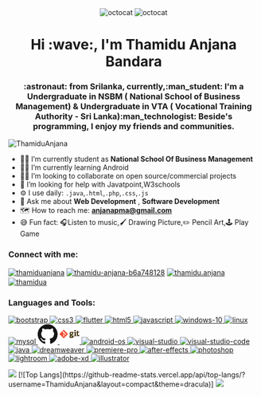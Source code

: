 
<p align="center">
 <img width="300px" src="https://user-images.githubusercontent.com/46102435/96034894-dd37f700-0e7f-11eb-9449-994d729ce7bf.jpeg" align="center" alt="octocat" />
 <img width="100px" src="https://user-images.githubusercontent.com/46102435/96030814-1ff6d080-0e7a-11eb-88f1-560941e063fe.png" align="center" alt="octocat" />
 <h1 align="center">Hi :wave:, I'm Thamidu Anjana Bandara</h1>
</p>
<h3 align="center">:astronaut: from Srilanka, currently,:man_student: I'm a Undergraduate in NSBM ( National School of Business Management) & Undergraduate in VTA (
Vocational Training Authority - Sri Lanka):man_technologist: Beside's
    programming, I enjoy my friends and communities.</h3>

<p align="left"> 
 <img src="https://komarev.com/ghpvc/?username=ThamiduAnjana&color=brightgreen" alt="ThamiduAnjana" />
</p>


- :man_student: I’m currently student as **National School Of Business Management**
- :man_teacher: I’m currently learning Android
- :dancing_men: I’m looking to collaborate on open source/commercial projects
- :thinking: I’m looking for help with Javatpoint,W3schools
- :gear: I use daily: `.java`,`.html`,`.php`,`.css`,`.js`
- :speech_balloon: Ask me about **Web Development** , **Software Development**
- :world_map: How to reach me: **anjanapma@gmail.com**
- :sweat_smile: Fun fact: :headphones:Listen to music,:paintbrush: Drawing Picture,:pencil2: Pencil Art,:joystick: Play Game

<p align="left">
<h3 align="left">Connect with me:</h3>
<a href="https://dev.to/thamiduanjana" target="blank"><img align="center"
        src="https://cdn.jsdelivr.net/npm/simple-icons@3.0.1/icons/dev-dot-to.svg" alt="thamiduanjana" height="30"
        width="40" /></a>
<a href="https://www.linkedin.com/in/thamidu-anjana-b6a748128/" target="blank"><img align="center"
        src="https://cdn.jsdelivr.net/npm/simple-icons@3.0.1/icons/linkedin.svg" alt="thamidu-anjana-b6a748128"
        height="30" width="40" /></a>
<a href="https://www.facebook.com/thamidu.anjana/" target="blank"><img align="center"
        src="https://cdn.jsdelivr.net/npm/simple-icons@3.0.1/icons/facebook.svg" alt="thamidu.anjana" height="30"
        width="40" /></a>
<a href="https://www.instagram.com/thamidua/" target="blank"><img align="center"
        src="https://cdn.jsdelivr.net/npm/simple-icons@3.0.1/icons/instagram.svg" alt="thamidua" height="30"
        width="40" /></a>
</p>


<h3 align="left">Languages and Tools:</h3>
<p align="left"> 
   <a href="https://getbootstrap.com" target="_blank"> <img
            src="https://devicons.github.io/devicon/devicon.git/icons/bootstrap/bootstrap-plain.svg" alt="bootstrap"
            width="40" height="40" /> 
   </a> 
   <a href="https://www.w3schools.com/css/" target="_blank"> <img
            src="https://devicons.github.io/devicon/devicon.git/icons/css3/css3-original-wordmark.svg" alt="css3"
            width="40" height="40" /> 
   </a>  
   <a href="https://flutter.dev" target="_blank"> <img
            src="https://www.vectorlogo.zone/logos/flutterio/flutterio-icon.svg" alt="flutter" width="40" height="40" />
   </a> 
   <a href="https://www.w3.org/html/" target="_blank"> <img
            src="https://devicons.github.io/devicon/devicon.git/icons/html5/html5-original-wordmark.svg" alt="html5"
            width="40" height="40" /> 
   </a>
   <a href="https://developer.mozilla.org/en-US/docs/Web/JavaScript" target="_blank"> <img
            src="https://devicons.github.io/devicon/devicon.git/icons/javascript/javascript-original.svg"
            alt="javascript" width="40" height="40" /> 
   </a>
   <a href="https://www.github.com/ThamiduAnjana" target="_blank"> 
     <img src="https://img.icons8.com/color/48/000000/windows-10.png" alt="windows-10" />
   </a>
   <a href="https://www.linux.org/" target="_blank"> <img
            src="https://devicons.github.io/devicon/devicon.git/icons/linux/linux-original.svg" alt="linux" width="40"
            height="40" /> 
   </a>
   <a href="https://www.mysql.com/" target="_blank"> <img
            src="https://devicons.github.io/devicon/devicon.git/icons/mysql/mysql-original-wordmark.svg" alt="mysql"
            width="40" height="40" /> 
   </a> 
   <a href="https://www.github.com/ThamiduAnjana" target="_blank"> <img
            src="https://raw.githubusercontent.com/github/explore/78df643247d429f6cc873026c0622819ad797942/topics/github/github.png" alt="github"
            width="40" height="40" /> 
   </a>
   <a href="https://www.github.com/ThamiduAnjana" target="_blank"> <img
            src="https://raw.githubusercontent.com/github/explore/80688e429a7d4ef2fca1e82350fe8e3517d3494d/topics/git/git.png" alt="git"
            width="40" height="40" /> 
   </a>
   <a href="https://www.github.com/ThamiduAnjana" target="_blank"> 
     <img src="https://img.icons8.com/color/48/000000/android-os.png" alt="android-os" />
   </a>
   <a href="https://www.github.com/ThamiduAnjana" target="_blank"> 
     <img src="https://img.icons8.com/color/48/000000/visual-studio.png" alt="visual-studio" />
   </a>
   <a href="https://www.github.com/ThamiduAnjana" target="_blank"> 
     <img src="https://img.icons8.com/color/48/000000/visual-studio-code-2019.png" alt="visual-studio-code" />
   </a>
   <a href="https://www.github.com/ThamiduAnjana" target="_blank"> 
     <img src="https://img.icons8.com/color/48/000000/java-coffee-cup-logo.png" alt="java" />
   </a>
   <a href="https://www.github.com/ThamiduAnjana" target="_blank"> 
     <img src="https://img.icons8.com/color/48/000000/adobe-dreamweaver.png" alt="dreamweaver"/>
   </a>
   <a href="https://www.github.com/ThamiduAnjana" target="_blank"> 
     <img src="https://img.icons8.com/color/48/000000/adobe-premiere-pro.png" alt="premiere-pro"/>
   </a>
   <a href="https://www.github.com/ThamiduAnjana" target="_blank"> 
     <img src="https://img.icons8.com/color/48/000000/adobe-after-effects.png" alt="after-effects"/>
   </a>
   <a href="https://www.github.com/ThamiduAnjana" target="_blank"> 
     <img src="https://img.icons8.com/color/48/000000/adobe-photoshop.png" alt="photoshop"/>
   </a>
   <a href="https://www.github.com/ThamiduAnjana" target="_blank"> 
     <img src="https://img.icons8.com/color/48/000000/adobe-lightroom.png" alt="lightroom"/>
   </a>
   <a href="https://www.github.com/ThamiduAnjana" target="_blank"> 
     <img src="https://img.icons8.com/color/48/000000/adobe-xd.png" alt="adobe-xd"/>
   </a>
   <a href="https://www.github.com/ThamiduAnjana" target="_blank"> 
     <img src="https://img.icons8.com/color/48/000000/adobe-illustrator.png" alt="illustrator"/>
   </a>
</p>

<p>
 <img src="https://github-readme-stats.vercel.app/api/top-langs/?username=ThamiduAnjana&layout=compact&theme=dracula"/>
[![Top Langs](https://github-readme-stats.vercel.app/api/top-langs/?username=ThamiduAnjana&layout=compact&theme=dracula)]
 <img src="https://github-readme-stats.vercel.app/api?username=ThamiduAnjana&show_icons=true&theme=radical"/>
 
</p>
